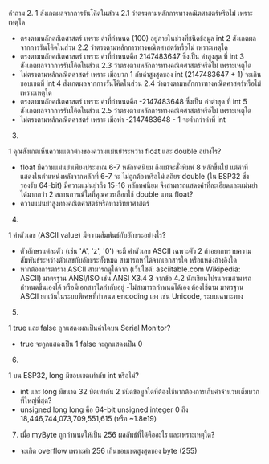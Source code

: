 คำถาม
2.
1 สังเกตผลจากการรันโคิดในส่วน 2.1 ว่าตรงตามหลักการทางคณิตศาสตร์หรือไม่ เพราะเหตุใด
- ตรงตามหลักคณิตศาสตร์ เพราะ ค่าที่กำหนด (100) อยู่ภายในช่วงที่ชนิดข้อมูล int
2 สังเกตผลจากการรันโคิดในส่วน 2.2 ว่าตรงตามหลักการทางคณิตศาสตร์หรือไม่ เพราะเหตุใด
- ตรงตามหลักคณิตศาสตร์ เพราะ ค่าที่กำหนดคือ 2147483647 ซึ่งเป็น ค่าสูงสุด ที่ int
3 สังเกตผลจากการรันโคิดในส่วน 2.3 ว่าตรงตามหลักการทางคณิตศาสตร์หรือไม่ เพราะเหตุใด
- ไม่ตรงตามหลักคณิตศาสตร์ เพราะ เมื่อบวก 1 กับค่าสูงสุดของ int (2147483647 + 1) จะเกินขอบเขตที่ int 
4 สังเกตผลจากการรันโคิดในส่วน 2.4 ว่าตรงตามหลักการทางคณิตศาสตร์หรือไม่ เพราะเหตุใด
- ตรงตามหลักคณิตศาสตร์ เพราะ ค่าที่กำหนดคือ -2147483648 ซึ่งเป็น ค่าต่ำสุด ที่ int
5 สังเกตผลจากการรันโคิดในส่วน 2.5 ว่าตรงตามหลักการทางคณิตศาสตร์หรือไม่ เพราะเหตุใด
- ไม่ตรงตามหลักคณิตศาสตร์ เพราะ เมื่อทำ -2147483648 - 1 จะต่ำกว่าค่าที่ int
3.
  1 คุณสังเกตเห็นความแตกต่างของความแม่นยำระหว่าง float และ double อย่างไร?
- float มีความแม่นยำเพียงประมาณ 6-7 หลักทศนิยม ถึงแม้จะสั่งพิมพ์ 8 หลักขึ้นไป แต่ค่าที่แสดงในตำแหน่งหลังจากหลักที่ 6-7 จะ ไม่ถูกต้องหรือไม่เสถียร
  double (ใน ESP32 ซึ่งรองรับ 64-bit) มีความแม่นยำถึง 15-16 หลักทศนิยม จึงสามารถแสดงค่าที่ละเอียดและแม่นยำได้มากกว่า
2 สถานการณ์ใดที่คุณควรเลือกใช้ double แทน float?
- ความแม่นยำสูงทางคณิตศาสตร์หรือทางวิทยาศาสตร์
4.
1 ค่าตัวเลข (ASCII value) มีความสัมพันธ์กับอักขระอย่างไร?
- ตัวอักษรแต่ละตัว (เช่น 'A', 'z', '0') จะมี ค่าตัวเลข ASCII เฉพาะตัว
2 ถ้าอยากทราบความสัมพันธ์ระหว่างตัวเลขกับอักขระทั้งหมด สามารถหาได้จากเอกสารใด หรือแหล่งอ้างอิงใด
- หากต้องการตาราง ASCII สามารถดูได้จาก (เว็บไซต์: asciitable.com Wikipedia: ASCII)
มาตรฐาน ANSI/ISO เช่น ANSI X3.4
3 จากข้อ 4.2 นักเขียนโปรแกรมสามารถกำหนดขึ้นเองได้ หรือมีเอกสารใดกำกับอยู่
-ไม่สามารถกำหนดได้เอง ต้องใช้ตาม มาตรฐาน ASCII ยกเว้นในระบบพิเศษที่กำหนด encoding เอง เช่น Unicode, ระบบเฉพาะทาง

5.
1 true และ false ถูกแสดงผลเป็นค่าใดบน Serial Monitor?
- true จะถูกแสดงเป็น 1
 false จะถูกแสดงเป็น 0
6.
1 บน ESP32, long มีขอบเขตเท่ากับ int หรือไม่?
- int และ long มีขนาด 32 บิตเท่ากัน
2 ชนิดข้อมูลใดที่ต้องใช้หากต้องการเก็บค่าจำนวนเต็มบวกที่ใหญ่ที่สุด?
- unsigned long long คือ 64-bit unsigned integer 0 ถึง 18,446,744,073,709,551,615 (หรือ ~1.8e19)
7. เมื่อ myByte ถูกกำหนดให้เป็น 256 ผลลัพธ์ที่ได้คืออะไร และเพราะเหตุใด?
- จะเกิด overflow เพราะค่า 256 เกินขอบเขตสูงสุดของ byte (255)
